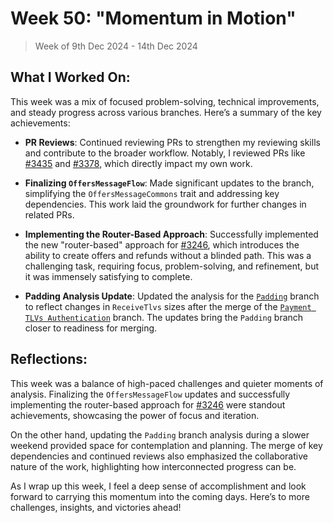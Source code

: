 # Week 50: "Momentum in Motion"

> Week of 9th Dec 2024 - 14th Dec 2024

## What I Worked On:

This week was a mix of focused problem-solving, technical improvements, and
steady progress across various branches. Here’s a summary of the key
achievements:

- **PR Reviews**: Continued reviewing PRs to strengthen my reviewing skills and
  contribute to the broader workflow. Notably, I reviewed PRs like
  [#3435](https://github.com/lightningdevkit/rust-lightning/pull/3435) and
  [#3378](https://github.com/lightningdevkit/rust-lightning/pull/3378), which
  directly impact my own work.

- **Finalizing `OffersMessageFlow`**: Made significant updates to the branch,
  simplifying the `OffersMessageCommons` trait and addressing key dependencies.
  This work laid the groundwork for further changes in related PRs.

- **Implementing the Router-Based Approach**: Successfully implemented the new
  "router-based" approach for
  [#3246](https://github.com/lightningdevkit/rust-lightning/pull/3246), which
  introduces the ability to create offers and refunds without a blinded path.
  This was a challenging task, requiring focus, problem-solving, and refinement,
  but it was immensely satisfying to complete.

- **Padding Analysis Update**: Updated the analysis for the
  [`Padding`](https://github.com/lightningdevkit/rust-lightning/pull/3177)
  branch to reflect changes in `ReceiveTlvs` sizes after the merge of the
  [`Payment TLVs Authentication`](https://github.com/lightningdevkit/rust-lightning/pull/3435)
  branch. The updates bring the `Padding` branch closer to readiness for
  merging.

## Reflections:

This week was a balance of high-paced challenges and quieter moments of
analysis. Finalizing the `OffersMessageFlow` updates and successfully
implementing the router-based approach for
[#3246](https://github.com/lightningdevkit/rust-lightning/pull/3246) were
standout achievements, showcasing the power of focus and iteration.

On the other hand, updating the `Padding` branch analysis during a slower
weekend provided space for contemplation and planning. The merge of key
dependencies and continued reviews also emphasized the collaborative nature of
the work, highlighting how interconnected progress can be.

As I wrap up this week, I feel a deep sense of accomplishment and look forward
to carrying this momentum into the coming days. Here’s to more challenges,
insights, and victories ahead!
